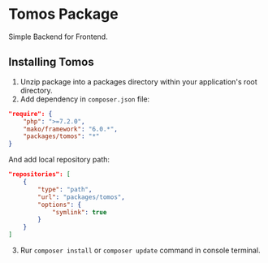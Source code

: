 # Tomos Package
Simple Backend for Frontend.

## Installing Tomos
1. Unzip package into a packages directory within your application's root directory.  
2. Add dependency in `composer.json` file:
```json
"require": {
	"php": ">=7.2.0",
	"mako/framework": "6.0.*",
	"packages/tomos": "*"
}
```
And add local repository path:
```json
"repositories": [
    {
        "type": "path",
        "url": "packages/tomos",
        "options": {
            "symlink": true
        }
    }
]
```
3. Rur `composer install` or `composer update` command in console terminal.